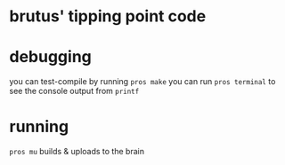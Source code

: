# brutus' tipping point code

# debugging
you can test-compile by running `pros make`
you can run `pros terminal` to see the console output from `printf`

# running
`pros mu` builds & uploads to the brain
